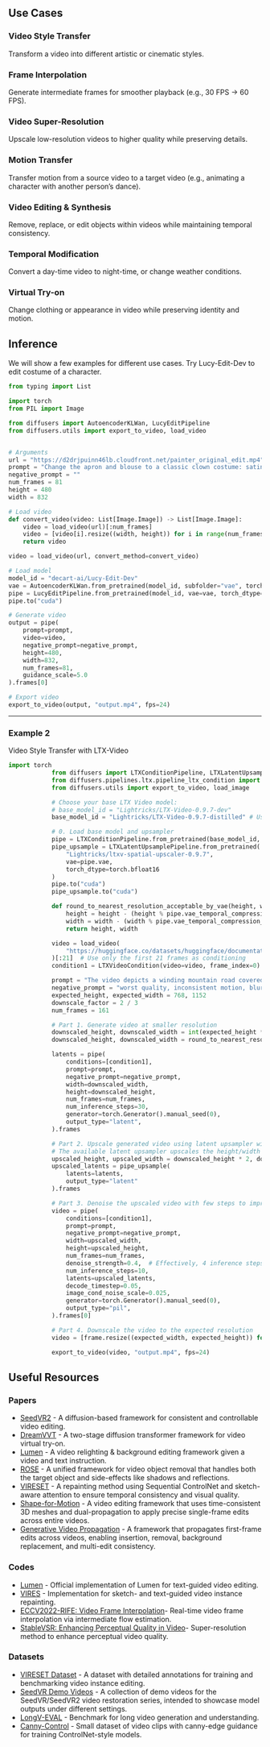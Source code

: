## Use Cases

### Video Style Transfer
Transform a video into different artistic or cinematic styles.  

### Frame Interpolation
Generate intermediate frames for smoother playback (e.g., 30 FPS → 60 FPS).  

### Video Super-Resolution
Upscale low-resolution videos to higher quality while preserving details.  

### Motion Transfer
Transfer motion from a source video to a target video (e.g., animating a character with another person’s dance).  

### Video Editing & Synthesis
Remove, replace, or edit objects within videos while maintaining temporal consistency.  

### Temporal Modification
Convert a day-time video to night-time, or change weather conditions.

### Virtual Try-on
Change clothing or appearance in video while preserving identity and motion.


## Inference
We will show a few examples for different use cases.
Try Lucy-Edit-Dev to edit costume of a character.

```python
from typing import List

import torch
from PIL import Image

from diffusers import AutoencoderKLWan, LucyEditPipeline
from diffusers.utils import export_to_video, load_video


# Arguments
url = "https://d2drjpuinn46lb.cloudfront.net/painter_original_edit.mp4"
prompt = "Change the apron and blouse to a classic clown costume: satin polka-dot jumpsuit in bright primary colors, ruffled white collar, oversized pom-pom buttons, white gloves, oversized red shoes, red foam nose; soft window light from left, eye-level medium shot, natural folds and fabric highlights."
negative_prompt = ""
num_frames = 81
height = 480
width = 832

# Load video
def convert_video(video: List[Image.Image]) -> List[Image.Image]:
    video = load_video(url)[:num_frames]
    video = [video[i].resize((width, height)) for i in range(num_frames)]
    return video

video = load_video(url, convert_method=convert_video)

# Load model
model_id = "decart-ai/Lucy-Edit-Dev"
vae = AutoencoderKLWan.from_pretrained(model_id, subfolder="vae", torch_dtype=torch.float32)
pipe = LucyEditPipeline.from_pretrained(model_id, vae=vae, torch_dtype=torch.bfloat16)
pipe.to("cuda")

# Generate video
output = pipe(
    prompt=prompt,
    video=video,
    negative_prompt=negative_prompt,
    height=480,
    width=832,
    num_frames=81,
    guidance_scale=5.0
).frames[0]

# Export video
export_to_video(output, "output.mp4", fps=24)

```

---

### Example 2
Video Style Transfer with LTX-Video

```python
import torch
            from diffusers import LTXConditionPipeline, LTXLatentUpsamplePipeline
            from diffusers.pipelines.ltx.pipeline_ltx_condition import LTXVideoCondition
            from diffusers.utils import export_to_video, load_image

            # Choose your base LTX Video model:
            # base_model_id = "Lightricks/LTX-Video-0.9.7-dev"
            base_model_id = "Lightricks/LTX-Video-0.9.7-distilled" # Using distilled for this example

            # 0. Load base model and upsampler
            pipe = LTXConditionPipeline.from_pretrained(base_model_id, torch_dtype=torch.bfloat16)
            pipe_upsample = LTXLatentUpsamplePipeline.from_pretrained(
                "Lightricks/ltxv-spatial-upscaler-0.9.7",
                vae=pipe.vae, 
                torch_dtype=torch.bfloat16
            )
            pipe.to("cuda")
            pipe_upsample.to("cuda")

            def round_to_nearest_resolution_acceptable_by_vae(height, width):
                height = height - (height % pipe.vae_temporal_compression_ratio)
                width = width - (width % pipe.vae_temporal_compression_ratio)
                return height, width

            video = load_video(
                "https://huggingface.co/datasets/huggingface/documentation-images/resolve/main/diffusers/cosmos/cosmos-video2world-input-vid.mp4"
            )[:21]  # Use only the first 21 frames as conditioning
            condition1 = LTXVideoCondition(video=video, frame_index=0)

            prompt = "The video depicts a winding mountain road covered in snow, with a single vehicle traveling along it. The road is flanked by steep, rocky cliffs and sparse vegetation. The landscape is characterized by rugged terrain and a river visible in the distance. The scene captures the solitude and beauty of a winter drive through a mountainous region."
            negative_prompt = "worst quality, inconsistent motion, blurry, jittery, distorted"
            expected_height, expected_width = 768, 1152
            downscale_factor = 2 / 3
            num_frames = 161

            # Part 1. Generate video at smaller resolution
            downscaled_height, downscaled_width = int(expected_height * downscale_factor), int(expected_width * downscale_factor)
            downscaled_height, downscaled_width = round_to_nearest_resolution_acceptable_by_vae(downscaled_height, downscaled_width)

            latents = pipe(
                conditions=[condition1],
                prompt=prompt,
                negative_prompt=negative_prompt,
                width=downscaled_width,
                height=downscaled_height,
                num_frames=num_frames,
                num_inference_steps=30,
                generator=torch.Generator().manual_seed(0),
                output_type="latent",
            ).frames

            # Part 2. Upscale generated video using latent upsampler with fewer inference steps
            # The available latent upsampler upscales the height/width by 2x
            upscaled_height, upscaled_width = downscaled_height * 2, downscaled_width * 2
            upscaled_latents = pipe_upsample(
                latents=latents,
                output_type="latent"
            ).frames

            # Part 3. Denoise the upscaled video with few steps to improve texture (optional, but recommended)
            video = pipe(
                conditions=[condition1],
                prompt=prompt,
                negative_prompt=negative_prompt,
                width=upscaled_width,
                height=upscaled_height,
                num_frames=num_frames,
                denoise_strength=0.4,  # Effectively, 4 inference steps out of 10
                num_inference_steps=10,
                latents=upscaled_latents,
                decode_timestep=0.05,
                image_cond_noise_scale=0.025,
                generator=torch.Generator().manual_seed(0),
                output_type="pil",
            ).frames[0]

            # Part 4. Downscale the video to the expected resolution
            video = [frame.resize((expected_width, expected_height)) for frame in video]

            export_to_video(video, "output.mp4", fps=24)
```

## Useful Resources

### Papers
- [SeedVR2](https://huggingface.co/papers/2506.22432) - A diffusion-based framework for consistent and controllable video editing.
- [DreamVVT](https://huggingface.co/papers/2508.02807) - A two-stage diffusion transformer framework for video virtual try-on.
- [Lumen](https://huggingface.co/papers/2508.12945) - A video relighting & background editing framework given a video and text instruction.
- [ROSE](https://huggingface.co/papers/2508.18633) - A unified framework for video object removal that handles both the target object and side-effects like shadows and reflections.
- [VIRESET](https://huggingface.co/papers/2411.16199) - A repainting method using Sequential ControlNet and sketch-aware attention to ensure temporal consistency and visual quality.
- [Shape-for-Motion](https://huggingface.co/papers/2506.22432) - A video editing framework that uses time-consistent 3D meshes and dual-propagation to apply precise single-frame edits across entire videos.
- [Generative Video Propagation](https://arxiv.org/html/2412.19761v1) - A framework that propagates first-frame edits across videos, enabling insertion, removal, background replacement, and multi-edit consistency.

### Codes
- [Lumen](https://github.com/Kunbyte-AI/Lumen) - Official implementation of Lumen for text-guided video editing.
- [VIRES](https://github.com/suimuc/VIRES) - Implementation for sketch- and text-guided video instance repainting.
- [ECCV2022-RIFE: Video Frame Interpolation](https://github.com/hzwer/ECCV2022-RIFE)- Real-time video frame interpolation via intermediate flow estimation.
- [StableVSR: Enhancing Perceptual Quality in Video](https://github.com/claudiom4sir/StableVSR)- Super-resolution method to enhance perceptual video quality.

### Datasets
- [VIRESET Dataset](https://huggingface.co/datasets/suimu/VIRESET) - A dataset with detailed annotations for training and benchmarking video instance editing.
- [SeedVR Demo Videos](https://huggingface.co/datasets/Iceclear/SeedVR_VideoDemos) - A collection of demo videos for the SeedVR/SeedVR2 video restoration series, intended to showcase model outputs under different settings.
- [LongV-EVAL](https://huggingface.co/datasets/zhangsh2001/LongV-EVAL) - Benchmark for long video generation and understanding.
- [Canny-Control](https://huggingface.co/datasets/Lightricks/Canny-Control-Dataset) - Small dataset of video clips with canny-edge guidance for training ControlNet-style models.



